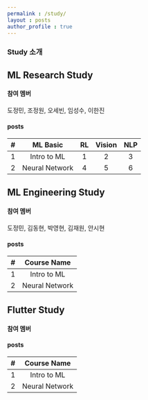 ```yaml
---
permalink : /study/
layout : posts 
author_profile : true
---
```


### Study 소개

## ML Research Study
#### 참여 멤버
도정민, 조정원, 오세빈, 임성수, 이한진

#### posts

|#| ML Basic | RL | Vision | NLP |
|:-------:|:--------:|:--------:|:--------:|:--------:| 
| 1 | Intro to ML | 1 | 2 | 3 | 
| 2 | Neural Network| 4 | 5 | 6 |


## ML Engineering Study
#### 참여 멤버
도정민, 김동현, 박영현, 김재원, 안시현

#### posts

|#|Course Name|
|:-------:|:--------:|
| 1 | Intro to ML |
| 2 | Neural Network


## Flutter Study
#### 참여 멤버

#### posts

|#|Course Name|
|:-------:|:--------:|
| 1 | Intro to ML |
| 2 | Neural Network
